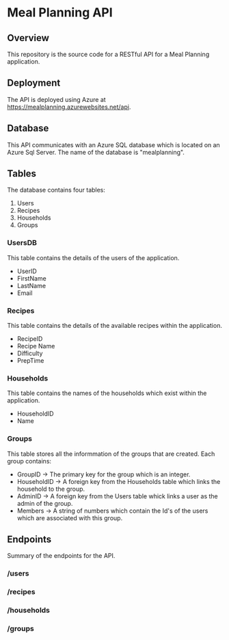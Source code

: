 # Meal Planning API
## Overview
This repository is the source code for a RESTful API for a Meal Planning application.

## Deployment
The API is deployed using Azure at https://mealplanning.azurewebsites.net/api.

## Database
This API communicates with an Azure SQL database which is located on an Azure Sql Server. The name of the database is "mealplanning".

## Tables
The database contains four tables:
1. Users
2. Recipes
3. Households
4. Groups

### UsersDB
This table contains the details of the users of the application.
- UserID
- FirstName
- LastName
- Email

### Recipes
This table contains the details of the available recipes within the application.
- RecipeID
- Recipe Name
- Difficulty
- PrepTime

### Households
This table contains the names of the households which exist within the application.
- HouseholdID
- Name

### Groups
This table stores all the informmation of the groups that are created. Each group contains:
- GroupID -> The primary key for the group which is an integer.
- HouseholdID -> A foreign key from the Households table which links the household to the group.
- AdminID -> A foreign key from the Users table whick links a user as the admin of the group.
- Members -> A string of numbers which contain the Id's of the users which are associated with this group.


## Endpoints
Summary of the endpoints for the API.

### /users

### /recipes

### /households

### /groups